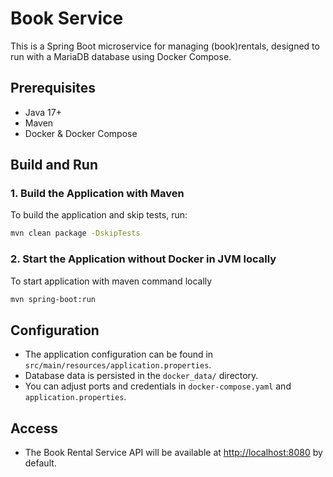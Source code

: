 # Book Service

This is a Spring Boot microservice for managing (book)rentals, designed to run with a MariaDB database using Docker Compose.

## Prerequisites

- Java 17+
- Maven
- Docker & Docker Compose

## Build and Run

### 1. Build the Application with Maven

To build the application and skip tests, run:

```sh
mvn clean package -DskipTests
```

### 2. Start the Application without Docker in JVM locally

To start application with maven command locally

```sh
mvn spring-boot:run
```


## Configuration

- The application configuration can be found in `src/main/resources/application.properties`.
- Database data is persisted in the `docker_data/` directory.
- You can adjust ports and credentials in `docker-compose.yaml` and `application.properties`.

## Access

- The Book Rental Service API will be available at [http://localhost:8080](http://localhost:8080) by default.


```
